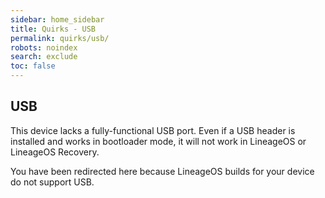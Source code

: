```yaml
---
sidebar: home_sidebar
title: Quirks - USB
permalink: quirks/usb/
robots: noindex
search: exclude
toc: false
---
```


## USB

This device lacks a fully-functional USB port. Even if a USB header is installed and works in bootloader mode, it will not work in LineageOS or LineageOS Recovery.

You have been redirected here because LineageOS builds for your device do not support USB.

